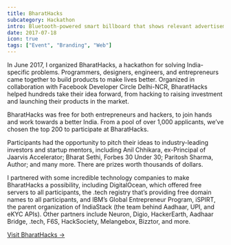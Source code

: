 ```yaml
---
title: BharatHacks
subcategory: Hackathon
intro: Bluetooth-powered smart billboard that shows relevant advertisements and information based on who's passing by it.
date: 2017-07-18
icon: true
tags: ["Event", "Branding", "Web"]
---
```


In June 2017, I organized BharatHacks, a hackathon for solving India-specific problems. Programmers, designers, engineers, and entrepreneurs came together to build products to make lives better. Organized in collaboration with Facebook Developer Circle Delhi-NCR, BharatHacks helped hundreds take their idea forward, from hacking to raising investment and launching their products in the market.

BharatHacks was free for both entrepreneurs and hackers, to join hands and work towards a better India. From a pool of over 1,000 applicants, we’ve chosen the top 200 to participate at BharatHacks.

Participants had the opportunity to pitch their ideas to industry-leading investors and startup mentors, including Anil Chhikara, ex-Principal of Jaarvis Accelerator; Bharat Sethi, Forbes 30 Under 30; Paritosh Sharma, Author; and many more. There are prizes worth thousands of dollars.

I partnered with some incredible technology companies to make BharatHacks a possibility, including DigitalOcean, which offered free servers to all participants, the .tech registry that’s providing free domain names to all participants, and IBM’s Global Entrepreneur Program, iSPIRT, the parent organization of IndiaStack (the team behind Aadhaar, UPI, and eKYC APIs). Other partners include Neuron, Digio, HackerEarth, Aadhaar Bridge, .tech, F6S, HackSociety, Melangebox, Bizztor, and more.

[Visit BharatHacks &rarr;](https://bharathacks.github.io)

<div class="image"><img alt="" src="/bharathacks/1.png"></div>